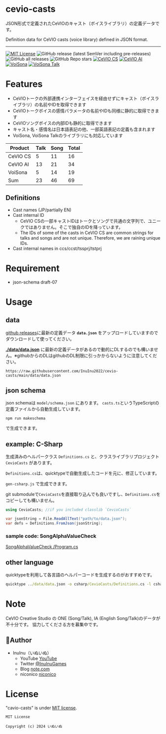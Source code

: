 # cevio-casts

JSON形式で定義されたCeVIOのキャスト（ボイスライブラリ）の定義データです。

Definition data for CeVIO casts (voice library) defined in JSON format.

----

[![MIT License](http://img.shields.io/badge/license-MIT-blue.svg?style=flat)](LICENSE)
![GitHub release (latest SemVer including pre-releases)](https://img.shields.io/github/v/release/inuinu2022/cevio-casts?include_prereleases&label=%F0%9F%9A%80release) ![GitHub all releases](https://img.shields.io/github/downloads/InuInu2022/cevio-casts/total?color=green&label=%E2%AC%87%20downloads) ![GitHub Repo stars](https://img.shields.io/github/stars/InuInu2022/cevio-casts?label=%E2%98%85&logo=github)
[![CeVIO CS](https://img.shields.io/badge/CeVIO_Creative_Studio-7.0-d08cbb.svg?logo=&style=flat)](https://cevio.jp/) [![CeVIO AI](https://img.shields.io/badge/CeVIO_AI-9.0-lightgray.svg?logo=&style=flat)](https://cevio.jp/) [![VoiSona](https://img.shields.io/badge/VoiSona-1.7-53abdb.svg?logo=&style=flat)](https://voisona.com/) [![VoiSona Talk](https://img.shields.io/badge/VoiSona_Talk-1.1-53abdb.svg?logo=&style=flat)](https://voisona.com/talk/)


# Features

- CeVIOトークの外部連携インターフェイスを経由せずにキャスト（ボイスライブラリ）の名前やIDを取得できます
- CeVIOトークボイスの感情パラメータの名前やIDも同様に静的に取得できます
- CeVIOソングボイスの内部IDも静的に取得できます
- キャスト名・感情名は日本語表記の他、一部英語表記の定義も含まれます
- VoiSona, VoiSona Talkのライブラリにも対応しています

|Product|Talk|Song|Total|
|---|---|---|---|
|CeVIO CS|5|11|16|
|CeVIO AI|13|21|34|
|VoiSona|5|14|19|
|Sum|23|46|69|

## Definitions

- Cast names (JP/partially EN)
- Cast internal ID
  - CeVIO CSの一部キャストIDはトークとソングで共通の文字列で、ユニークではありません。そこで独自のIDを降っています。
  - The IDs of some of the casts in CeVIO CS are common strings for talks and songs and are not unique. Therefore, we are raining unique IDs.
- Cast internal names in ccs/ccst/tssprj/tstprj

# Requirement

* json-schema draft-07

# Usage


## data

[github releases](https://github.com/InuInu2022/cevio-casts/releases)に最新の定義データ **`data.json`** をアップロードしていますのでダウンロードして使ってください。

**[./data/data.json](./data/data.json)** に最新の定義データがあるので動的にDLするのでも構いません。※githubからのDLはgithubのDL制限に引っかからないように注意してください。

`https://raw.githubusercontent.com/InuInu2022/cevio-casts/main/data/data.json`

## json schema

json schemaは `model/schema.json` にあります。
`casts.ts`というTypeScriptの定義ファイルから自動生成しています。

```node
npm run makeschema
```

で生成できます。

## example: C-Sharp

生成済みのヘルパークラス `Definitions.cs` と、クラスライブラリプロジェクト `CevioCasts` があります。

`Definitions.cs`は、quicktypeで自動生成したコードを元に、修正しています。

`gen-csharp.js` で生成できます。

git submoduleで`CevioCasts`を直接取り込んでも良いですし、`Definitions.cs`をコピーしても構いません。

```csharp
using CevioCasts; //if you included classlib `CevioCasts`

var jsonString = File.ReadAllText("path/to/data.json");
var defs = Definitions.FromJson(jsonString);
```

### sample code: SongAlphaValueCheck

[SongAlphaValueCheck
/Program.cs](https://github.com/InuInu2022/CeVIOVoiceLibDB/blob/main/tools/SongAlphaValueCheck/Program.cs)

## other language

quicktypeを利用して各言語のヘルパーコードを生成するのがおすすめです。

```cmd
quicktype ../data/data.json -o csharp/CevioCasts/Definitions.cs -l csharp --namespace CevioCasts --features complete -S ../model/schema.json
```

# Note

CeVIO Creative Studio の ONE (Song/Talk), IA (English Song/Talk)のデータが不十分です。
協力してくださる方を募集中です。

## 🐶Author

- InuInu（いぬいぬ）
  - YouTube [YouTube](https://bit.ly/InuInuMusic)
  - Twitter [@InuInuGames](https://twitter.com/InuInuGames)
  - Blog [note.com](https://note.com/inuinu_)
  - niconico [niconico](https://nico.ms/user/98013232)

# License

"cavio-casts" is under [MIT license](https://en.wikipedia.org/wiki/MIT_License).

```
MIT License

Copyright (c) 2024 いぬいぬ
```
